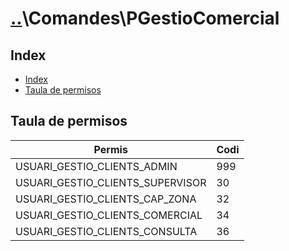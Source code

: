 # [..](..)\Comandes\PGestioComercial

## Index

- [Index](#index)
- [Taula de permisos](#taula-de-permisos)

## Taula de permisos

|Permis|Codi|
|---|---|
|USUARI_GESTIO_CLIENTS_ADMIN|999|
|USUARI_GESTIO_CLIENTS_SUPERVISOR|30|
|USUARI_GESTIO_CLIENTS_CAP_ZONA|32|
|USUARI_GESTIO_CLIENTS_COMERCIAL|34|
|USUARI_GESTIO_CLIENTS_CONSULTA|36|

